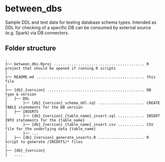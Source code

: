 # between_dbs
Sample DDL and test data for testing database schema types. 
Intended as DDL for checking of a specific DB can be consumed by external source (e.g. Spark) via DB connectors.


## Folder structure

```
.
├── between_dbs.Rproj ......................................... R project that should be opened if running R scripts
|
├── README.md ................................................. this file
|
├── {db}_{version} ............................................ DB type & version
│   ├── DDL 
│       ├── {db}_{version}_schema_ddl.sql ..................... CREATE TABLE statements for the DB version
│   ├── INSERTS 
│       ├── {db}_{version}_{table_name}_insert.sql ............ INSERT INTO statements for the {table_name}
│       ├── {db}_{version}_{table_name}_insert.csv ............ CSV file for the underlying data {table_name}
│       ├── ...
│   ├── {db}_{version}_generate_inserts.R ..................... R Script to generate /INSERTS/* files
|
├── {db}_{version} 
|   ....
```
